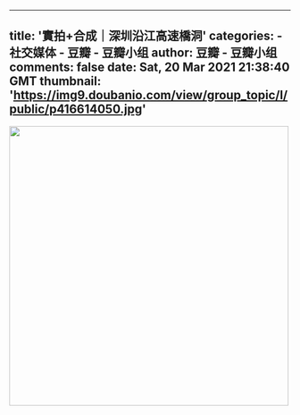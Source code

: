 
---
title: '實拍+合成｜深圳沿江高速橋洞'
categories: 
    - 社交媒体
    - 豆瓣 - 豆瓣小组
author: 豆瓣 - 豆瓣小组
comments: false
date: Sat, 20 Mar 2021 21:38:40 GMT
thumbnail: 'https://img9.doubanio.com/view/group_topic/l/public/p416614050.jpg'
---

<div>   
<div class="image-container image-float-center"><div class="image-wrapper"><img height="auto" src="https://img9.doubanio.com/view/group_topic/l/public/p416614050.jpg" width="500" referrerpolicy="no-referrer"></div></div>
                    
</div>
            